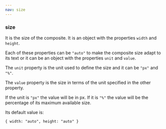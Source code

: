 ```yaml
---
nav: size
---
```


### size

It is the size of the composite. It is an object with the properties `width` and `height`.

Each of these properties can be `"auto"` to make the composite size adapt to its text or it can be an object with the properties `unit` and `value`.

The `unit` property is the unit used to define the size and it can be `"px"` and `"%"`.

The `value` property is the size in terms of the unit specified in the other property.

If the unit is `"px"` the value will be in px. If it is `"%"` the value will be the percentage of its maximum available size.

Its default value is:

`{ width: "auto", height: "auto" }`
